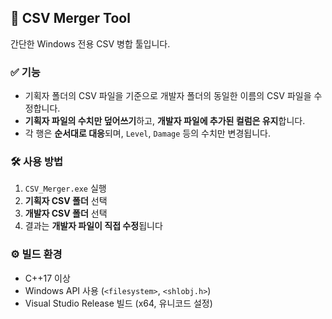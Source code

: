 ## 📁 CSV Merger Tool

간단한 Windows 전용 CSV 병합 툴입니다.

### ✅ 기능

* 기획자 폴더의 CSV 파일을 기준으로
  개발자 폴더의 동일한 이름의 CSV 파일을 수정합니다.
* **기획자 파일의 수치만 덮어쓰기**하고,
  **개발자 파일에 추가된 컬럼은 유지**합니다.
* 각 행은 **순서대로 대응**되며, `Level`, `Damage` 등의 수치만 변경됩니다.

### 🛠 사용 방법

1. `CSV_Merger.exe` 실행
2. **기획자 CSV 폴더** 선택
3. **개발자 CSV 폴더** 선택
4. 결과는 **개발자 파일이 직접 수정**됩니다

### ⚙️ 빌드 환경

* C++17 이상
* Windows API 사용 (`<filesystem>`, `<shlobj.h>`)
* Visual Studio Release 빌드 (x64, 유니코드 설정)
